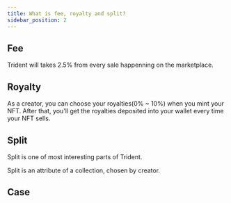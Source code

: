 ```yaml
---
title: What is fee, royalty and split?
sidebar_position: 2
---
```


## Fee

Trident will takes 2.5% from every sale happenning on the marketplace.

## Royalty

As a creator, you can choose your royalties(0% ~ 10%) when you mint your NFT. After that, you'll get the royalties deposited into your wallet every time your NFT sells.

## Split

Split is one of most interesting parts of Trident.

Split is an attribute of a collection, chosen by creator.

## Case
